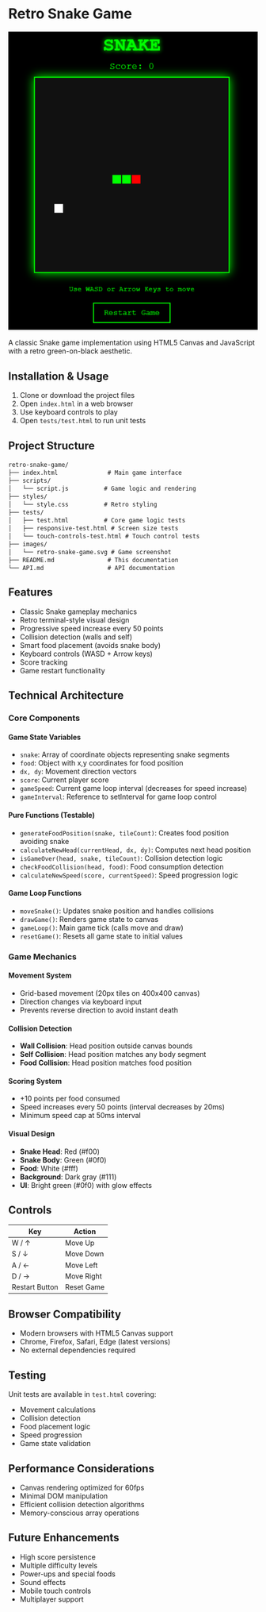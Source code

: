 # Retro Snake Game

![Snake Game Screenshot](images/retro-snake-game.svg)

A classic Snake game implementation using HTML5 Canvas and JavaScript with a retro green-on-black aesthetic.

## Installation & Usage

1. Clone or download the project files
2. Open `index.html` in a web browser
3. Use keyboard controls to play
4. Open `tests/test.html` to run unit tests

## Project Structure

```
retro-snake-game/
├── index.html              # Main game interface
├── scripts/
│   └── script.js          # Game logic and rendering
├── styles/
│   └── style.css          # Retro styling
├── tests/
│   ├── test.html          # Core game logic tests
│   ├── responsive-test.html # Screen size tests
│   └── touch-controls-test.html # Touch control tests
├── images/
│   └── retro-snake-game.svg # Game screenshot
├── README.md               # This documentation
└── API.md                  # API documentation
```

## Features

- Classic Snake gameplay mechanics
- Retro terminal-style visual design
- Progressive speed increase every 50 points
- Collision detection (walls and self)
- Smart food placement (avoids snake body)
- Keyboard controls (WASD + Arrow keys)
- Score tracking
- Game restart functionality

## Technical Architecture

### Core Components

#### Game State Variables
- `snake`: Array of coordinate objects representing snake segments
- `food`: Object with x,y coordinates for food position
- `dx, dy`: Movement direction vectors
- `score`: Current player score
- `gameSpeed`: Current game loop interval (decreases for speed increase)
- `gameInterval`: Reference to setInterval for game loop control

#### Pure Functions (Testable)
- `generateFoodPosition(snake, tileCount)`: Creates food position avoiding snake
- `calculateNewHead(currentHead, dx, dy)`: Computes next head position
- `isGameOver(head, snake, tileCount)`: Collision detection logic
- `checkFoodCollision(head, food)`: Food consumption detection
- `calculateNewSpeed(score, currentSpeed)`: Speed progression logic

#### Game Loop Functions
- `moveSnake()`: Updates snake position and handles collisions
- `drawGame()`: Renders game state to canvas
- `gameLoop()`: Main game tick (calls move and draw)
- `resetGame()`: Resets all game state to initial values

### Game Mechanics

#### Movement System
- Grid-based movement (20px tiles on 400x400 canvas)
- Direction changes via keyboard input
- Prevents reverse direction to avoid instant death

#### Collision Detection
- **Wall Collision**: Head position outside canvas bounds
- **Self Collision**: Head position matches any body segment
- **Food Collision**: Head position matches food position

#### Scoring System
- +10 points per food consumed
- Speed increases every 50 points (interval decreases by 20ms)
- Minimum speed cap at 50ms interval

#### Visual Design
- **Snake Head**: Red (#f00)
- **Snake Body**: Green (#0f0)
- **Food**: White (#fff)
- **Background**: Dark gray (#111)
- **UI**: Bright green (#0f0) with glow effects

## Controls

| Key | Action |
|-----|--------|
| W / ↑ | Move Up |
| S / ↓ | Move Down |
| A / ← | Move Left |
| D / → | Move Right |
| Restart Button | Reset Game |



## Browser Compatibility

- Modern browsers with HTML5 Canvas support
- Chrome, Firefox, Safari, Edge (latest versions)
- No external dependencies required

## Testing

Unit tests are available in `test.html` covering:
- Movement calculations
- Collision detection
- Food placement logic
- Speed progression
- Game state validation

## Performance Considerations

- Canvas rendering optimized for 60fps
- Minimal DOM manipulation
- Efficient collision detection algorithms
- Memory-conscious array operations

## Future Enhancements

- High score persistence
- Multiple difficulty levels
- Power-ups and special foods
- Sound effects
- Mobile touch controls
- Multiplayer support